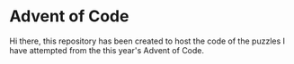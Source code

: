 # Advent of Code

Hi there, this repository has been created to host the code of the puzzles I have attempted from the this year's Advent of Code.
